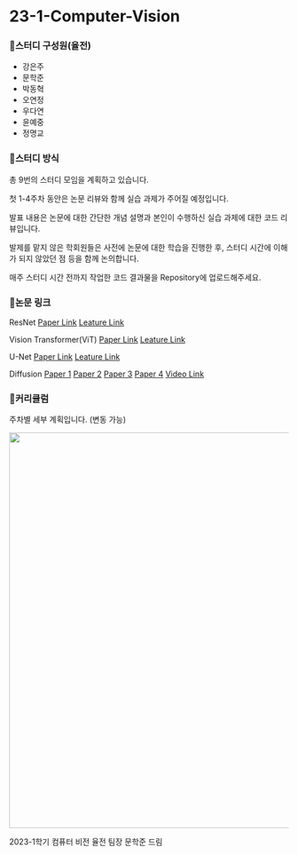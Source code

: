 # 23-1-Computer-Vision

### 🔔스터디 구성원(율전)

- 강은주
- 문학준
- 박동혁
- 오연정
- 우다연
- 윤예중
- 정명교

### 🔔스터디 방식

총 9번의 스터디 모임을 계획하고 있습니다. 

첫 1-4주차 동안은 논문 리뷰와 함께 실습 과제가 주어질 예정입니다. 

발표 내용은 논문에 대한 간단한 개념 설명과 본인이 수행하신 실습 과제에 대한 코드 리뷰입니다. 

발제를 맡지 않은 학회원들은 사전에 논문에 대한 학습을 진행한 후, 스터디 시간에 이해가 되지 않았던 점 등을 함께 논의합니다. 

매주 스터디 시간 전까지 작업한 코드 결과물을 Repository에 업로드해주세요. 

### 🔔논문 링크

ResNet  [Paper Link](https://arxiv.org/pdf/1512.03385.pdf)  [Leature Link](https://youtu.be/DAOcjicFr1Y?t=2845)

Vision Transformer(ViT)  [Paper Link](https://arxiv.org/pdf/2010.11929.pdf)  [Leature Link](https://youtu.be/BP5CM0YxbP8)

U-Net [Paper Link](https://arxiv.org/pdf/1505.04597.pdf)  [Leature Link](https://youtu.be/oLvmLJkmXuc)

Diffusion  [Paper 1](https://arxiv.org/pdf/1503.03585.pdf)  [Paper 2](https://arxiv.org/pdf/2006.11239.pdf)  [Paper 3](https://arxiv.org/pdf/2102.09672.pdf)  [Paper 4](https://arxiv.org/pdf/2105.05233.pdf)  [Video Link](https://youtu.be/HoKDTa5jHvg)

### 🔔커리큘럼
주차별 세부 계획입니다. (변동 가능)

<p align="center">
  <img width="579" height="713" src="https://user-images.githubusercontent.com/65398406/222331520-6200e850-f321-4344-a7b1-d7d49fbdd299.png">
</p>


2023-1학기 컴퓨터 비전 율전 팀장 문학준 드림
